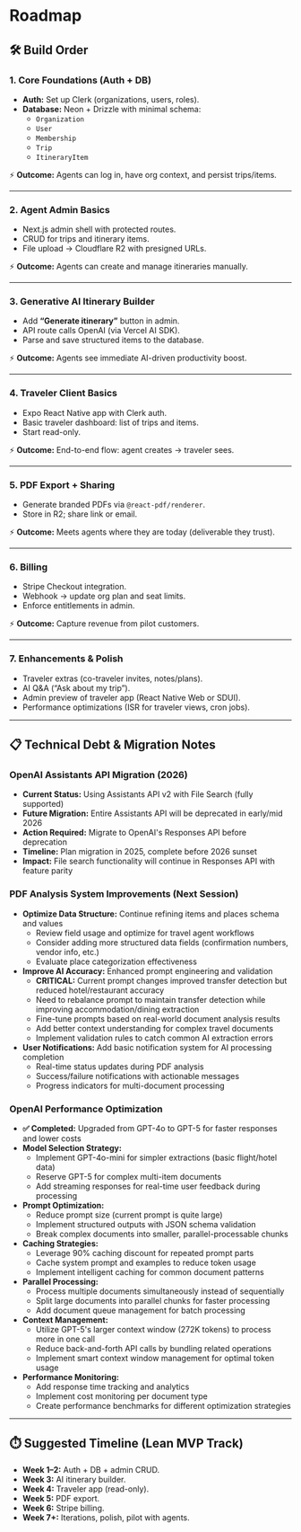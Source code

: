 # Roadmap

## 🛠️ Build Order

### 1. Core Foundations (Auth + DB)

- **Auth:** Set up Clerk (organizations, users, roles).
- **Database:** Neon + Drizzle with minimal schema:
  - `Organization`
  - `User`
  - `Membership`
  - `Trip`
  - `ItineraryItem`

⚡ **Outcome:** Agents can log in, have org context, and persist trips/items.

---

### 2. Agent Admin Basics

- Next.js admin shell with protected routes.
- CRUD for trips and itinerary items.
- File upload → Cloudflare R2 with presigned URLs.

⚡ **Outcome:** Agents can create and manage itineraries manually.

---

### 3. Generative AI Itinerary Builder

- Add **“Generate itinerary”** button in admin.
- API route calls OpenAI (via Vercel AI SDK).
- Parse and save structured items to the database.

⚡ **Outcome:** Agents see immediate AI-driven productivity boost.

---

### 4. Traveler Client Basics

- Expo React Native app with Clerk auth.
- Basic traveler dashboard: list of trips and items.
- Start read-only.

⚡ **Outcome:** End-to-end flow: agent creates → traveler sees.

---

### 5. PDF Export + Sharing

- Generate branded PDFs via `@react-pdf/renderer`.
- Store in R2; share link or email.

⚡ **Outcome:** Meets agents where they are today (deliverable they trust).

---

### 6. Billing

- Stripe Checkout integration.
- Webhook → update org plan and seat limits.
- Enforce entitlements in admin.

⚡ **Outcome:** Capture revenue from pilot customers.

---

### 7. Enhancements & Polish

- Traveler extras (co-traveler invites, notes/plans).
- AI Q&A (“Ask about my trip”).
- Admin preview of traveler app (React Native Web or SDUI).
- Performance optimizations (ISR for traveler views, cron jobs).

---

## 📋 Technical Debt & Migration Notes

### OpenAI Assistants API Migration (2026)

- **Current Status:** Using Assistants API v2 with File Search (fully supported)
- **Future Migration:** Entire Assistants API will be deprecated in early/mid 2026
- **Action Required:** Migrate to OpenAI's Responses API before deprecation
- **Timeline:** Plan migration in 2025, complete before 2026 sunset
- **Impact:** File search functionality will continue in Responses API with feature parity

### PDF Analysis System Improvements (Next Session)

- **Optimize Data Structure:** Continue refining items and places schema and values
  - Review field usage and optimize for travel agent workflows
  - Consider adding more structured data fields (confirmation numbers, vendor info, etc.)
  - Evaluate place categorization effectiveness
- **Improve AI Accuracy:** Enhanced prompt engineering and validation
  - **CRITICAL:** Current prompt changes improved transfer detection but reduced hotel/restaurant accuracy
  - Need to rebalance prompt to maintain transfer detection while improving accommodation/dining extraction
  - Fine-tune prompts based on real-world document analysis results
  - Add better context understanding for complex travel documents
  - Implement validation rules to catch common AI extraction errors
- **User Notifications:** Add basic notification system for AI processing completion
  - Real-time status updates during PDF analysis
  - Success/failure notifications with actionable messages
  - Progress indicators for multi-document processing

### OpenAI Performance Optimization

- **✅ Completed:** Upgraded from GPT-4o to GPT-5 for faster responses and lower costs
- **Model Selection Strategy:**
  - Implement GPT-4o-mini for simpler extractions (basic flight/hotel data)
  - Reserve GPT-5 for complex multi-item documents
  - Add streaming responses for real-time user feedback during processing
- **Prompt Optimization:**
  - Reduce prompt size (current prompt is quite large)
  - Implement structured outputs with JSON schema validation
  - Break complex documents into smaller, parallel-processable chunks
- **Caching Strategies:**
  - Leverage 90% caching discount for repeated prompt parts
  - Cache system prompt and examples to reduce token usage
  - Implement intelligent caching for common document patterns
- **Parallel Processing:**
  - Process multiple documents simultaneously instead of sequentially
  - Split large documents into parallel chunks for faster processing
  - Add document queue management for batch processing
- **Context Management:**
  - Utilize GPT-5's larger context window (272K tokens) to process more in one call
  - Reduce back-and-forth API calls by bundling related operations
  - Implement smart context window management for optimal token usage
- **Performance Monitoring:**
  - Add response time tracking and analytics
  - Implement cost monitoring per document type
  - Create performance benchmarks for different optimization strategies

---

## ⏱️ Suggested Timeline (Lean MVP Track)

- **Week 1–2:** Auth + DB + admin CRUD.
- **Week 3:** AI itinerary builder.
- **Week 4:** Traveler app (read-only).
- **Week 5:** PDF export.
- **Week 6:** Stripe billing.
- **Week 7+:** Iterations, polish, pilot with agents.
